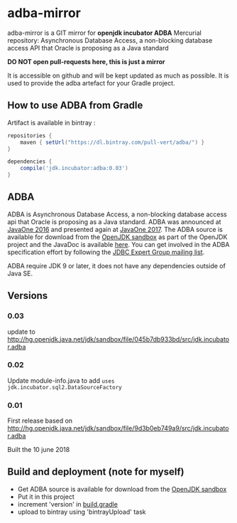 # adba-mirror

adba-mirror is a GIT mirror for **openjdk incubator ADBA** Mercurial repository: Asynchronous Database Access, a non-blocking database access API that Oracle is proposing as a Java standard

**DO NOT open pull-requests here, this is just a mirror**

It is accessible on github and will be kept updated as much as possible.
It is used to provide the adba artefact for your Gradle project.

## How to use ADBA from Gradle

Artifact is available in bintray :

```groovy
repositories {
    maven { setUrl("https://dl.bintray.com/pull-vert/adba/") }
}

dependencies {
    compile('jdk.incubator:adba:0.03')
}
```

## ADBA

ADBA is Asynchronous Database Access, a non-blocking database access api that 
Oracle is proposing as a Java standard. ADBA was announced at 
[JavaOne 2016](https://static.rainfocus.com/oracle/oow16/sess/1461693351182001EmRq/ppt/CONF1578%2020160916.pdf) 
and presented again at [JavaOne 2017](http://www.oracle.com/technetwork/database/application-development/jdbc/con1491-3961036.pdf). 
The ADBA source is available for download from the [OpenJDK sandbox](http://hg.openjdk.java.net/jdk/sandbox/file/045b7db933bd/src/jdk.incubator.adba) 
as part of the OpenJDK project and the JavaDoc is available [here](http://cr.openjdk.java.net/~lancea/8188051/apidoc/jdk.incubator.adba-summary.html). 
You can get involved in the ADBA specification effort by following the 
[JDBC Expert Group mailing list](http://mail.openjdk.java.net/pipermail/jdbc-spec-discuss/).

ADBA require JDK 9 or later, it does not have any dependencies outside of Java SE.

## Versions

### 0.03
update to http://hg.openjdk.java.net/jdk/sandbox/file/045b7db933bd/src/jdk.incubator.adba

### 0.02
Update module-info.java to add `uses jdk.incubator.sql2.DataSourceFactory`

### 0.01
First release based on http://hg.openjdk.java.net/jdk/sandbox/file/9d3b0eb749a9/src/jdk.incubator.adba

Built the 10 june 2018


## Build and deployment (note for myself)

* Get ADBA source is available for download from the [OpenJDK sandbox](http://hg.openjdk.java.net/jdk/sandbox/file/045b7db933bd/src/jdk.incubator.adba)
* Put it in this project
* increment 'version' in [build.gradle](build.gradle)
* upload to bintray using 'bintrayUpload' task
